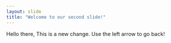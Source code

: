 ```yaml
---
layout: slide
title: "Welcome to our second slide!"
---
```

Hello there, This is a new change.
Use the left arrow to go back!
